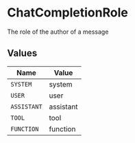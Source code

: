 # ChatCompletionRole

The role of the author of a message


## Values

| Name        | Value       |
| ----------- | ----------- |
| `SYSTEM`    | system      |
| `USER`      | user        |
| `ASSISTANT` | assistant   |
| `TOOL`      | tool        |
| `FUNCTION`  | function    |